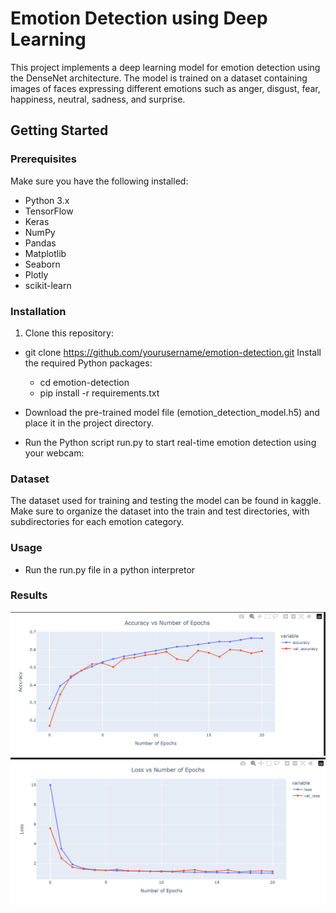 # Emotion Detection using Deep Learning

This project implements a deep learning model for emotion detection using the DenseNet architecture. The model is trained on a dataset containing images of faces expressing different emotions such as anger, disgust, fear, happiness, neutral, sadness, and surprise.

## Getting Started

### Prerequisites

Make sure you have the following installed:

- Python 3.x
- TensorFlow
- Keras
- NumPy
- Pandas
- Matplotlib
- Seaborn
- Plotly
- scikit-learn

### Installation

1. Clone this repository:

- git clone https://github.com/yourusername/emotion-detection.git
Install the required Python packages:
    - cd emotion-detection
    - pip install -r requirements.txt

- Download the pre-trained model file (emotion_detection_model.h5) and place it in the project directory.
- Run the Python script run.py to start real-time emotion detection using your webcam:

### Dataset

The dataset used for training and testing the model can be found in kaggle. Make sure to organize the dataset into the train and test directories, with subdirectories for each emotion category.

### Usage

- Run the run.py file in a python interpretor

### Results
![Accuracy vs Number of Epochs](image.png)
![Loss vs Number of Epochs](image-1.png)